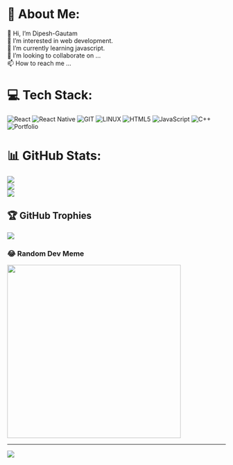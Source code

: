 # 💫 About Me:
👋 Hi, I’m Dipesh-Gautam<br>👀 I’m interested in web development.<br>🌱 I’m currently learning javascript.<br>💞️ I’m looking to collaborate on ...<br>📫 How to reach me ...


# 💻 Tech Stack:
![React](https://img.shields.io/badge/react-%2320232a.svg?style=for-the-badge&logo=react&logoColor=%2361DAFB) ![React Native](https://img.shields.io/badge/react_native-%2320232a.svg?style=for-the-badge&logo=react&logoColor=%2361DAFB) ![GIT](https://img.shields.io/badge/Git-fc6d26?style=for-the-badge&logo=git&logoColor=white) ![LINUX](https://img.shields.io/badge/Linux-FCC624?style=for-the-badge&logo=linux&logoColor=black) ![HTML5](https://img.shields.io/badge/html5-%23E34F26.svg?style=for-the-badge&logo=html5&logoColor=white) ![JavaScript](https://img.shields.io/badge/javascript-%23323330.svg?style=for-the-badge&logo=javascript&logoColor=%23F7DF1E) ![C++](https://img.shields.io/badge/c++-%2300599C.svg?style=for-the-badge&logo=c%2B%2B&logoColor=white) ![Portfolio](https://img.shields.io/badge/Portfolio-%23000000.svg?style=for-the-badge&logo=firefox&logoColor=#FF7139)
# 📊 GitHub Stats:
![](https://github-readme-stats.vercel.app/api?username=Dipesh-Gautam&theme=dark&hide_border=false&include_all_commits=false&count_private=false)<br/>
![](https://github-readme-streak-stats.herokuapp.com/?user=Dipesh-Gautam&theme=dark&hide_border=false)<br/>
![](https://github-readme-stats.vercel.app/api/top-langs/?username=Dipesh-Gautam&theme=dark&hide_border=false&include_all_commits=false&count_private=false&layout=compact)

## 🏆 GitHub Trophies
![](https://github-profile-trophy.vercel.app/?username=Dipesh-Gautam&theme=tokyonight&no-frame=false&no-bg=false&margin-w=4)



### 😂 Random Dev Meme
<img src='https://randommeme-five.vercel.app/' style="height: 400px;"/>

---
[![](https://visitcount.itsvg.in/api?id=Dipesh-Gautam&icon=0&color=0)](https://visitcount.itsvg.in)

<!-- Proudly created with GPRM ( https://gprm.itsvg.in ) -->
